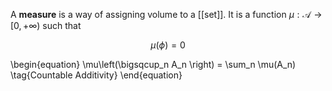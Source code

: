 A **measure** is a way of assigning volume to a [[set]]. It is a function $\mu: \mathscr{A} \to [0, +\infty)$ such that

$$
\mu(\phi) = 0
$$

\begin{equation}
\mu\left(\bigsqcup_n A_n \right) = \sum_n \mu(A_n) \tag{Countable Additivity}
\end{equation}